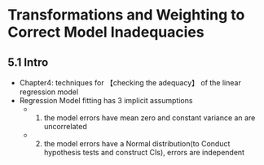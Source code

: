# Transformations and Weighting to Correct Model Inadequacies


<h2 id='2'>5.1 Intro</h2>

* Chapter4: techniques for 【checking the adequacy】 of the linear regression model
* Regression Model fitting has 3 implicit assumptions
  * 1. the model errors have mean zero and constant variance an are uncorrelated
  * 2. the model errors have a Normal distribution(to Conduct hypothesis tests and construct CIs), errors are independent
  
<h2 id='2>5.2 Variance
